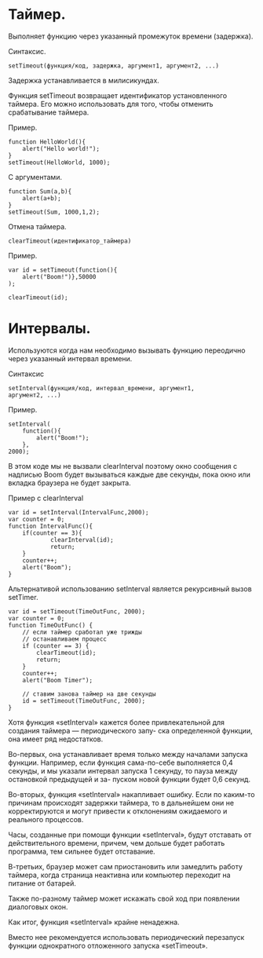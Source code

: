# Таймер. 

Выполняет функцию через указанный промежуток времени (задержка).

Синтаксис.

    setTimeout(функция/код, задержка, аргумент1, аргумент2, ...)

Задержка устанавливается в милисикундах.

Функция setTimeout возвращает идентификатор установленного таймера. Его можно использовать для того,
чтобы отменить срабатывание таймера.


Пример.

    function HelloWorld(){
        alert("Hello world!");
    }
    setTimeout(HelloWorld, 1000);


С аргументами.

    function Sum(a,b){
        alert(a+b);
    }
    setTimeout(Sum, 1000,1,2);

Отмена таймера.

    clearTimeout(идентификатор_таймера)

Пример.

    var id = setTimeout(function(){
        alert("Boom!")},50000
    );

    clearTimeout(id);


# Интервалы.

Используются когда нам необходимо вызывать функцию переодично через указанный интервал времени.


Синтаксис

    setInterval(функция/код, интервал_времени, аргумент1,
    аргумент2, ...)

Пример.

    setInterval(
        function(){
            alert("Boom!");
        },
    2000);

В этом коде мы не вызвали clearInterval поэтому окно сообщения с надписью Boom
будет вызываться каждые две секунды, пока окно или вкладка браузера не будет закрыта.

Пример с clearInterval

    var id = setInterval(IntervalFunc,2000);
    var counter = 0;
    function IntervalFunc(){
        if(counter == 3){
                clearInterval(id);
                return;
        }
        counter++;
        alert("Boom");
    }

Альтернативой использованию setInterval является рекурсивный вызов
setTimer.

    var id = setTimeout(TimeOutFunc, 2000);
    var counter = 0;
    function TimeOutFunc() {
        // если таймер сработал уже трижды
        // останавливаем процесс
        if (counter == 3) {
            clearTimeout(id);
            return;
        }
        counter++;
        alert("Boom Timer");
        
        // ставим занова таймер на две секунды
        id = setTimeout(TimeOutFunc, 2000);
    }

Хотя функция «setInterval» кажется более привлекательной для создания таймера — периодического запу-
ска определенной функции, она имеет ряд недостатков.

Во-первых, она устанавливает время только между началами
запуска функции. Например, если функция сама-по-себе
выполняется 0,4 секунды, и мы указали интервал запуска
1 секунду, то пауза между остановкой предыдущей и за-
пуском новой функции будет 0,6 секунд.

Во-вторых, функция «setInterval» накапливает ошибку.
Если по каким-то причинам происходят задержки таймера,
то в дальнейшем они не корректируются и могут привести
к отклонениям ожидаемого и реального процессов.

Часы,
созданные при помощи функции «set­Interval», будут отставать от действительного времени, причем, чем дольше
будет работать программа, тем сильнее будет отставание.

В-третьих, браузер может сам приостановить или замедлить работу таймера, когда страница неактивна или компьютер переходит на питание от батарей.

Также по-разному таймер может искажать свой ход при появлении
диалоговых окон.

Как итог, функция «setInterval» крайне ненадежна.

Вместо нее рекомендуется использовать периодический
перезапуск функции однократного отложенного запуска
«setTimeout».





